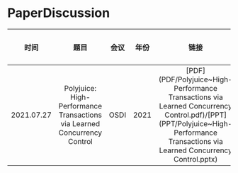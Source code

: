 # PaperDiscussion

|    时间    |                             题目                             | 会议 | 年份 |                             链接                             | 宣讲人 |
| :--------: | :----------------------------------------------------------: | :--: | :--: | :----------------------------------------------------------: | ------ |
| 2021.07.27 | Polyjuice: High-Performance Transactions via Learned Concurrency Control | OSDI | 2021 | [PDF](PDF/Polyjuice~High-Performance Transactions via Learned Concurrency Control.pdf)/[PPT](PPT/Polyjuice~High-Performance Transactions via Learned Concurrency Control.pptx) | 王清帅 |

